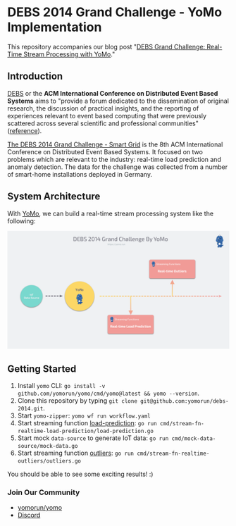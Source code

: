 # DEBS 2014 Grand Challenge - YoMo Implementation

This repository accompanies our blog post "[DEBS Grand Challenge: Real-Time Stream Processing with YoMo](https://blog.yomo.run/posts/debs2014-grand-challenge-by-yomo)."

## Introduction

[DEBS](https://dl.acm.org/conference/debs) or the **ACM International Conference on Distributed Event Based Systems** aims to "provide a forum dedicated to the dissemination of original research, the discussion of practical insights, and the reporting of experiences relevant to event based computing that were previously scattered across several scientific and professional communities" ([reference](http://www.wikicfp.com/cfp/servlet/event.showcfp?eventid=34432)).

[The DEBS 2014 Grand Challenge - Smart Grid](https://debs.org/grand-challenges/2014/) is the 8th ACM International Conference on Distributed Event Based Systems. It focused on two problems which are relevant to the industry: real-time load prediction and anomaly detection. The data for the challenge was collected from a number of smart-home installations deployed in Germany.

## System Architecture

With [YoMo](https://github.com/yomorun/yomo), we can build a real-time stream processing system like the following:

![debs 2014 grand challenge by yomo streaming serverless framework](debs2014-arch.png)

## Getting Started

1. Install `yomo` CLI: `go install -v github.com/yomorun/yomo/cmd/yomo@latest && yomo --version`.
2. Clone this repository by typing `git clone git@github.com:yomorun/debs-2014.git`. 
3. Start `yomo-zipper`: `yomo wf run workflow.yaml`
4. Start streaming function [load-prediction](): `go run cmd/stream-fn-realtime-load-prediction/load-prediction.go`
5. Start mock `data-source` to generate IoT data: `go run cmd/mock-data-source/mock-data.go`
4. Start streaming function [outliers](): `go run cmd/stream-fn-realtime-outliers/outliers.go`

You should be able to see some exciting results! :)

### Join Our Community

- [yomorun/yomo](https://github.com/yomorun/yomo)
- [Discord](https://discord.gg/ccuttFYC)
